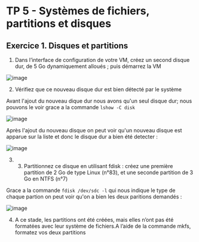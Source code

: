 # TP 5 - Systèmes de fichiers, partitions et disques

## Exercice 1. Disques et partitions

1. Dans l’interface de configuration de votre VM, créez un second disque dur, de 5 Go dynamiquement
alloués ; puis démarrez la VM

![image](https://user-images.githubusercontent.com/80455696/194237396-4d76149b-5857-4d96-9221-d9b9bb0be2fe.png)

2. Vérifiez que ce nouveau disque dur est bien détecté par le système

Avant l'ajout du nouveau dique dur nous avons qu'un seul disque dur; nous pouvons le voir grace a la commande `lshow -C disk`

![image](https://user-images.githubusercontent.com/80455696/194242744-069c0ad5-6970-436d-84eb-2b1a75a693f9.png)

Après l'ajout du nouveau disque on peut voir qu'un nouveau disque est apparue sur la liste et donc le disque dur a bien été detecter :

![image](https://user-images.githubusercontent.com/80455696/194242628-37375a12-194f-4b3d-af12-3b8608084828.png)

3. 3. Partitionnez ce disque en utilisant fdisk : créez une première partition de 2 Go de type Linux (n°83), et une seconde partition de 3 Go en NTFS (n°7)

Grace a la commande `fdisk /dev/sdc -l` qui nous indique le type de chaque partion on peut voir qu'on a bien les deux paritions demandés :

![image](https://user-images.githubusercontent.com/80455696/194247616-bc6d2880-605b-4898-9e08-e0ed6718cee7.png)

4. A ce stade, les partitions ont été créées, mais elles n’ont pas été formatées avec leur système de fichiers.A l’aide de la commande mkfs, formatez vos deux partitions 
